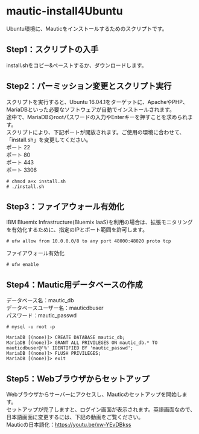 # mautic-install4Ubuntu
Ubuntu環境に、Mauticをインストールするためのスクリプトです。

## Step1：スクリプトの入手 
install.shをコピー&ペーストするか、ダウンロードします。<br>

## Step2：パーミッション変更とスクリプト実行
スクリプトを実行すると、Ubuntu 16.04.1をターゲットに、ApacheやPHP、MariaDBといった必要なソフトウェアが自動でインストールされます。<br>
途中で、MariaDBのrootパスワードの入力やEnterキーを押すことを求められます。<br>
スクリプトにより、下記ポートが開放されます。ご使用の環境に合わせて、「install.sh」を変更してください。<br>
ポート 22 <br>
ポート 80 <br>
ポート 443 <br>
ポート 3306 <br>
```
# chmod a+x install.sh
# ./install.sh
```
## Step3：ファイアウォール有効化
IBM Bluemix Infrastructure(Bluemix IaaS)を利用の場合は、拡張モニタリングを有効化するために、指定のIPとポート範囲を許可します。<br>
```
# ufw allow from 10.0.0.0/8 to any port 48000:48020 proto tcp
```
ファイアウォール有効化 <br>
```
# ufw enable
```
## Step4：Mautic用データベースの作成
データベース名：mautic_db <br>
データベースユーザー名：mauticdbuser <br>
パスワード：mautic_passwd <br>
```
# mysql -u root -p

MariaDB [(none)]> CREATE DATABASE mautic_db;
MariaDB [(none)]> GRANT ALL PRIVILEGES ON mautic_db.* TO mauticdbuser@'%' IDENTIFIED BY 'mautic_passwd';
MariaDB [(none)]> FLUSH PRIVILEGES;
MariaDB [(none)]> exit
```
## Step5：Webブラウザからセットアップ
Webブラウザからサーバーにアクセスし、Mauticのセットアップを開始します。 <br>
セットアップが完了しますと、ログイン画面が表示されます。英語画面なので、日本語画面に変更するには、下記の動画をご覧ください。<br>
Mauticの日本語化：https://youtu.be/xw-YEvDBkss
